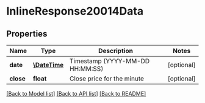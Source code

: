 # InlineResponse20014Data

## Properties
Name | Type | Description | Notes
------------ | ------------- | ------------- | -------------
**date** | [**\DateTime**](\DateTime.md) | Timestamp (YYYY-MM-DD HH:MM:SS) | [optional] 
**close** | **float** | Close price for the minute | [optional] 

[[Back to Model list]](../../README.md#documentation-for-models) [[Back to API list]](../../README.md#documentation-for-api-endpoints) [[Back to README]](../../README.md)

